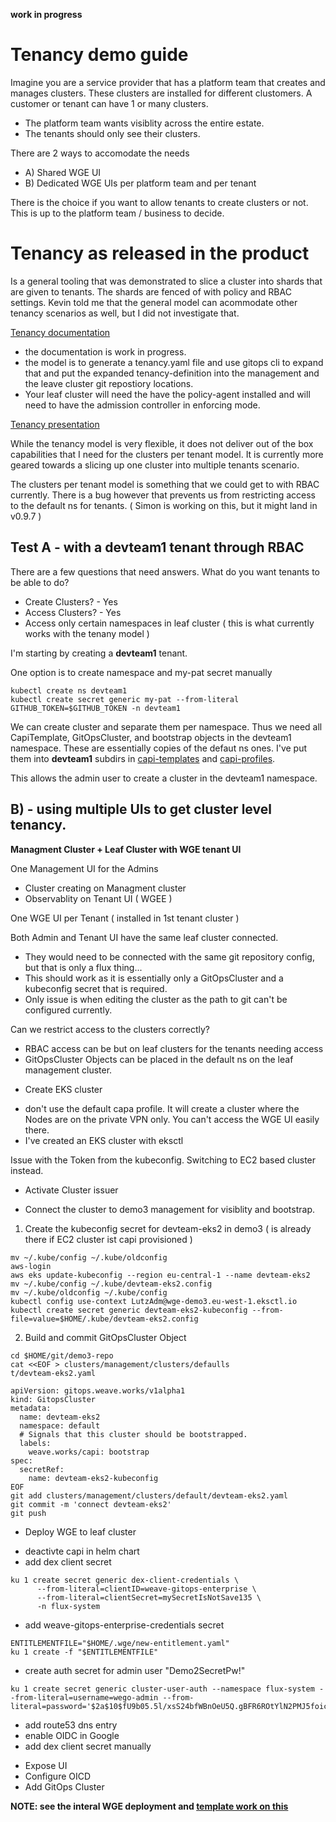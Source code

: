 **work in progress**

# Tenancy demo guide

Imagine you are a service provider that has a platform team that creates and manages clusters. These clusters are installed for different clustomers. A customer or tenant can have 1 or many clusters. 

* The platform team wants visiblity across the entire estate. 
* The tenants should only see their clusters.

There are 2 ways to accomodate the needs 

* A) Shared WGE UI
* B) Dedicated WGE UIs per platform team and per tenant

There is the choice if you want to allow tenants to create clusters or not. This is up to the platform team / business to decide.

# Tenancy as released in the product

Is a general tooling that was demonstrated to slice a cluster into shards that are given to tenants. The shards are fenced of with policy and RBAC settings. Kevin told me that the general model can acommodate other tenancy scenarios as well, but I did not investigate that.

[Tenancy documentation](https://docs.gitops.weave.works/docs/enterprise/multi-tenancy/)
- the documentation is work in progress.
- the model is to generate a tenancy.yaml file and use gitops cli to expand that and put the expanded tenancy-definition into the management and the leave cluster git repostiory locations.
- Your leaf cluster will need the have the policy-agent installed and will need to have the admission controller in enforcing mode.

[Tenancy presentation](https://docs.google.com/presentation/d/1deuqVlg2UEhda9_z3FVW61xWBENCWP-c0VLMk7VUCh4/edit#slide=id.gf40d68bd3d_4_0)

While the tenancy model is very flexible, it does not deliver out of the box capabilities that I need for the clusters per tenant model. It is currently more geared towards a slicing up one cluster into multiple tenants scenario.

The clusters per tenant model is something that we could get to with RBAC currently. There is a bug however that prevents us from restricting access to the default ns for tenants. ( Simon is working on this, but it might land in v0.9.7  )

## Test A - with a devteam1 tenant through RBAC

There are a few questions that need answers. What do you want tenants to be able to do?

* Create Clusters? - Yes
* Access Clusters? - Yes
* Access only certain namespaces in leaf cluster ( this is what currently works with the tenany model )

I'm starting by creating a **devteam1** tenant. 

One option is to create namespace and my-pat secret manually
```
kubectl create ns devteam1
kubectl create secret generic my-pat --from-literal GITHUB_TOKEN=$GITHUB_TOKEN -n devteam1
```

We can create cluster and separate them per namespace. Thus we need all CapiTemplate, GitOpsCluster, and bootstrap objects in the devteam1 namespace. These are essentially copies of the defaut ns ones. I've put them into **devteam1** subdirs in [capi-templates](https://github.com/weavegitops/demo3-repo/tree/main/weave-gitops-platform/capi-templates/devteam1) and [capi-profiles](https://github.com/weavegitops/demo3-repo/tree/main/weave-gitops-platform/capi-profiles/devteam1).

This allows the admin user to create a cluster in the devteam1 namespace. 

## B) - using multiple UIs to get cluster level tenancy.

**Managment Cluster + Leaf Cluster with WGE tenant UI**

One Management UI for the Admins
- Cluster creating on Managment cluster
- Observablity on Tenant UI ( WGEE )

One WGE UI per Tenant ( installed in 1st tenant cluster )

Both Admin and Tenant UI have the same leaf cluster connected.
- They would need to be connected with the same git repository config, but that is only a flux thing...
- This should work as it is essentially only a GitOpsCluster and a kubeconfig secret that is required.
- Only issue is when editing the cluster as the path to git can't be configured currently.

Can we restrict access to the clusters correctly?
- RBAC access can be but on leaf clusters for the tenants needing access
- GitOpsCluster Objects can be placed in the default ns on the leaf management cluster.

* Create EKS cluster
- don't use the default capa profile. It will create a cluster where the Nodes are on the private VPN only. You can't access the WGE UI easily there.
- I've created an EKS cluster with eksctl

Issue with the Token from the kubeconfig. Switching to EC2 based cluster instead.

* Activate Cluster issuer
- Connect the cluster to demo3 management for visiblity and bootstrap.

1. Create the kubeconfig secret for devteam-eks2 in demo3 ( is already there if EC2 cluster ist capi provisioned )
```
mv ~/.kube/config ~/.kube/oldconfig
aws-login
aws eks update-kubeconfig --region eu-central-1 --name devteam-eks2
mv ~/.kube/config ~/.kube/devteam-eks2.config
mv ~/.kube/oldconfig ~/.kube/config
kubectl config use-context LutzAdm@wge-demo3.eu-west-1.eksctl.io
kubectl create secret generic devteam-eks2-kubeconfig --from-file=value=$HOME/.kube/devteam-eks2.config
```

2. Build and commit GitOpsCluster Object 
```
cd $HOME/git/demo3-repo
cat <<EOF > clusters/management/clusters/defaulls
t/devteam-eks2.yaml

apiVersion: gitops.weave.works/v1alpha1
kind: GitopsCluster
metadata:
  name: devteam-eks2
  namespace: default
  # Signals that this cluster should be bootstrapped.
  labels:
    weave.works/capi: bootstrap
spec:
  secretRef:
    name: devteam-eks2-kubeconfig
EOF
git add clusters/management/clusters/default/devteam-eks2.yaml
git commit -m 'connect devteam-eks2'
git push
```

* Deploy WGE to leaf cluster

- deactivte capi in helm chart
- add dex client secret
```
ku 1 create secret generic dex-client-credentials \
      --from-literal=clientID=weave-gitops-enterprise \
      --from-literal=clientSecret=mySecretIsNotSave135 \
      -n flux-system
```
- add weave-gitops-enterprise-credentials secret
```
ENTITLEMENTFILE="$HOME/.wge/new-entitlement.yaml"
ku 1 create -f "$ENTITLEMENTFILE"
```
- create auth secret for admin user "Demo2SecretPw!"
```
ku 1 create secret generic cluster-user-auth --namespace flux-system --from-literal=username=wego-admin --from-literal=password='$2a$10$fU9b05.5l/xsS24bfWBnOeU5Q.gBFR6ROtYlN2PMJ5foicpaBxusC'
```
- add route53 dns entry
- enable OIDC in Google
- add dex client secret manually

* Expose UI
* Configure OICD
* Add GitOps Cluster

**NOTE: see the interal WGE deployment and [template work on this](https://github.com/weaveworks/corp-fleet/blob/main/templates/bases/eks_machinedeployment_wge_external_repo/eks_cluster.yaml)**
